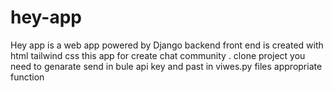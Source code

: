 # hey-app
Hey app is a web app powered by Django backend front end is created with html tailwind css  this app for create chat community .
clone project 
you need to  genarate send in bule api key and past in viwes.py files appropriate function
